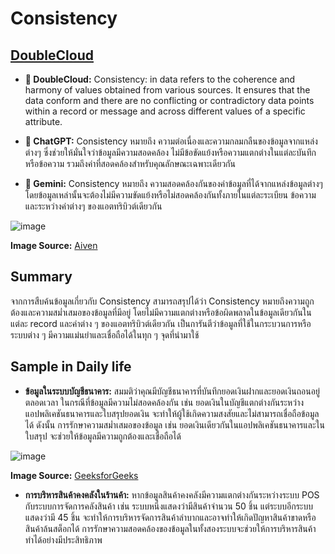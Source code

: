 # Consistency

## [DoubleCloud](https://double.cloud/blog/posts/2023/06/what-is-data-quality/)
- **👤 DoubleCloud:** Consistency: in data refers to the coherence and harmony of values obtained from various sources. It ensures that the data conform and there are no conflicting or contradictory data points within a record or message and across different values of a specific attribute.

- **🤖 ChatGPT:** Consistency หมายถึง ความต่อเนื่องและความกลมกลืนของข้อมูลจากแหล่งต่างๆ ซึ่งช่วยให้มั่นใจว่าข้อมูลมีความสอดคล้อง ไม่มีข้อขัดแย้งหรือความแตกต่างในแต่ละบันทึกหรือข้อความ รวมถึงค่าที่สอดคล้องสำหรับคุณลักษณะเฉพาะเดียวกัน

- **🤖 Gemini:** Consistency หมายถึง ความสอดคล้องกันของค่าข้อมูลที่ได้จากแหล่งข้อมูลต่างๆ โดยข้อมูลเหล่านั้นจะต้องไม่มีความขัดแย้งหรือไม่สอดคล้องกันทั้งภายในแต่ละระเบียน ข้อความ และระหว่างค่าต่างๆ ของแอตทริบิวต์เดียวกัน

![image](https://cdn.sanity.io/images/sczeoy4w/production/6c35d762229583864378e27f4fc8d65b4b610086-5720x2280.png?q=80&fit=max&auto=format&dpr=1.5)

**Image Source:** [Aiven](https://aiven.io/developer/cdc-multiple-postgresql-tables-logical-decoding)

## Summary
จากการสืบค้นข้อมูลเกี่ยวกับ Consistency สามารถสรุปได้ว่า Consistency หมายถึงความถูกต้องและความสม่ำเสมอของข้อมูลที่มีอยู่ โดยไม่มีความแตกต่างหรือข้อผิดพลาดในข้อมูลเดียวกันในแต่ละ record และค่าต่าง ๆ ของแอตทริบิวต์เดียวกัน เป็นการันตีว่าข้อมูลที่ใช้ในกระบวนการหรือระบบต่าง ๆ มีความแม่นยำและเชื่อถือได้ในทุก ๆ จุดที่นำมาใช้

## Sample in Daily life
- **ข้อมูลในระบบบัญชีธนาคาร:** สมมติว่าคุณมีบัญชีธนาคารที่บันทึกยอดเงินฝากและยอดเงินถอนอยู่ตลอดเวลา ในกรณีที่ข้อมูลมีความไม่สอดคล้องกัน เช่น ยอดเงินในบัญชีแตกต่างกันระหว่างแอปพลิเคชันธนาคารและใบสรุปยอดเงิน จะทำให้ผู้ใช้เกิดความสงสัยและไม่สามารถเชื่อถือข้อมูลได้ ดังนั้น การรักษาความสม่ำเสมอของข้อมูล เช่น ยอดเงินเดียวกันในแอปพลิเคชันธนาคารและในใบสรุป จะช่วยให้ข้อมูลมีความถูกต้องและเชื่อถือได้

![image](https://media.geeksforgeeks.org/wp-content/uploads/20240808181132/consistency.png)

**Image Source:** [GeeksforGeeks](https://www.geeksforgeeks.org/the-cap-theorem-in-dbms/)

- **การบริหารสินค้าคงคลังในร้านค้า:** หากข้อมูลสินค้าคงคลังมีความแตกต่างกันระหว่างระบบ POS กับระบบการจัดการคลังสินค้า เช่น ระบบหนึ่งแสดงว่ามีสินค้าจำนวน 50 ชิ้น แต่ระบบอีกระบบแสดงว่ามี 45 ชิ้น จะทำให้การบริหารจัดการสินค้าลำบากและอาจทำให้เกิดปัญหาสินค้าขาดหรือสินค้าล้นสต็อกได้ การรักษาความสอดคล้องของข้อมูลในทั้งสองระบบจะช่วยให้การบริหารสินค้าทำได้อย่างมีประสิทธิภาพ

